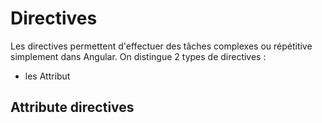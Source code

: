 # Directives
Les directives permettent d'effectuer des tâches complexes ou répétitive simplement dans Angular. On distingue 2 types de directives : 

- les Attribut

## Attribute directives
<!--stackedit_data:
eyJoaXN0b3J5IjpbLTc5MTkwNzU0MF19
-->